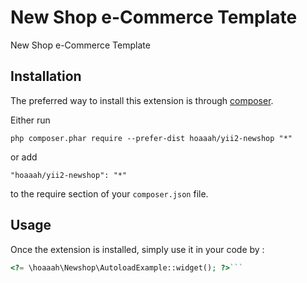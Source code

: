 New Shop e-Commerce Template
============================
New Shop e-Commerce Template

Installation
------------

The preferred way to install this extension is through [composer](http://getcomposer.org/download/).

Either run

```
php composer.phar require --prefer-dist hoaaah/yii2-newshop "*"
```

or add

```
"hoaaah/yii2-newshop": "*"
```

to the require section of your `composer.json` file.


Usage
-----

Once the extension is installed, simply use it in your code by  :

```php
<?= \hoaaah\Newshop\AutoloadExample::widget(); ?>```